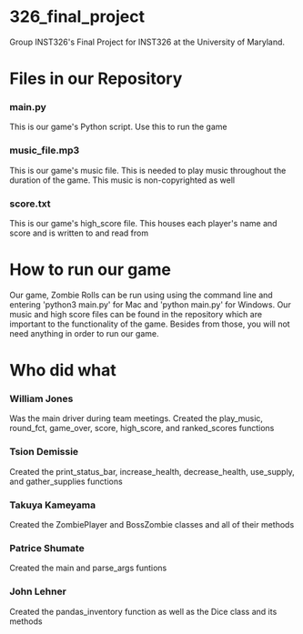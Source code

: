 # 326_final_project
Group INST326's Final Project for INST326 at the University of Maryland.


# Files in our Repository
### main.py 
This is our game's Python script. Use this to run the game

### music_file.mp3 
This is our game's music file. This is needed to play music throughout the duration of the game. 
This music is non-copyrighted as well

### score.txt 
This is our game's high_score file. This houses each player's name and score and is written to and read from


# How to run our game
Our game, Zombie Rolls can be run using using the command line and entering 'python3 main.py' for Mac 
and 'python main.py' for Windows. Our music and high score files can be found in the repository which are 
important to the functionality of the game. Besides from those, you will not need anything in order to run 
our game.


# Who did what
### William Jones 
Was the main driver during team meetings. Created the play_music, round_fct, game_over, score, high_score, 
and ranked_scores functions

### Tsion Demissie 
Created the print_status_bar, increase_health, decrease_health, use_supply, and gather_supplies functions

### Takuya Kameyama 
Created the ZombiePlayer and BossZombie classes and all of their methods

### Patrice Shumate 
Created the main and parse_args funtions

### John Lehner 
Created the pandas_inventory function as well as the Dice class and its methods
